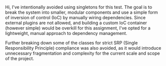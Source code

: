 Hi, I've intentionally avoided using singletons for this test. The goal is to break the system into smaller, modular components and use a simple form of inversion of control (IoC) by manually wiring dependencies. Since external plugins are not allowed, and building a custom IoC container (however simple) would be overkill for this assignment, I've opted for a lightweight, manual approach to dependency management.

Further breaking down some of the classes for strict SRP (Single Responsibility Principle) compliance was also avoided, as it would introduce unnecessary fragmentation and complexity for the current scale and scope of the project.
